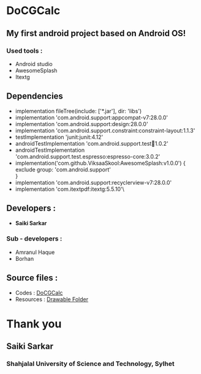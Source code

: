 [logo]: https://github.com/Ytosko/DoCGCalc/blob/master1/app/src/main/res/drawable/p5s.png "DoCGCalc"

# DoCGCalc

## My first android project based on Android OS!

### Used tools : 
* Android studio
* AwesomeSplash
* Itextg

## Dependencies
  *  implementation fileTree(include: ['*.jar'], dir: 'libs')
   * implementation 'com.android.support:appcompat-v7:28.0.0'
   * implementation 'com.android.support:design:28.0.0'
   * implementation 'com.android.support.constraint:constraint-layout:1.1.3'
   * testImplementation 'junit:junit:4.12'
   * androidTestImplementation 'com.android.support.test:runner:1.0.2'
   * androidTestImplementation 'com.android.support.test.espresso:espresso-core:3.0.2'
  *  implementation('com.github.ViksaaSkool:AwesomeSplash:v1.0.0') {\
        exclude group: 'com.android.support'\
    }
  * implementation 'com.android.support:recyclerview-v7:28.0.0'
  *  implementation 'com.itextpdf:itextg:5.5.10'\
  
  
  ## Developers : 
  * <b>Saiki Sarkar</b>
  
  ### Sub - developers :
  * Amranul Haque
  * Borhan
	
## Source files : 
* Codes : <a href="https://github.com/Ytosko/DoCGCalc/tree/master1/app/src/main/java/com/ytosko/cgcalc">DoCGCalc</a>
* Resources : <a href = "https://github.com/Ytosko/DoCGCalc/tree/master1/app/src/main/res">Drawable Folder</a>
	
# Thank you
## Saiki Sarkar
### Shahjalal University of Science and Technology, Sylhet
